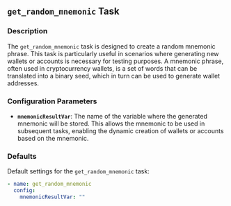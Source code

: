 ## `get_random_mnemonic` Task

### Description
The `get_random_mnemonic` task is designed to create a random mnemonic phrase. This task is particularly useful in scenarios where generating new wallets or accounts is necessary for testing purposes. A mnemonic phrase, often used in cryptocurrency wallets, is a set of words that can be translated into a binary seed, which in turn can be used to generate wallet addresses.

### Configuration Parameters

- **`mnemonicResultVar`**:
  The name of the variable where the generated mnemonic will be stored. This allows the mnemonic to be used in subsequent tasks, enabling the dynamic creation of wallets or accounts based on the mnemonic.

### Defaults

Default settings for the `get_random_mnemonic` task:

```yaml
- name: get_random_mnemonic
  config:
    mnemonicResultVar: ""
```
